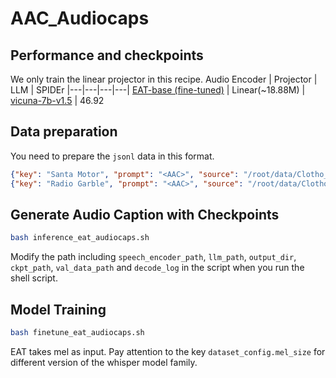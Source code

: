 # AAC_Audiocaps

## Performance and checkpoints
We only train the linear projector in this recipe.
Audio Encoder | Projector | LLM | SPIDEr
|---|---|---|---|
[EAT-base (fine-tuned)](https://drive.google.com/file/d/1aCYiQmoZv_Gh1FxnR-CCWpNAp6DIJzn6/view?usp=sharing) | Linear(~18.88M) | [vicuna-7b-v1.5](https://huggingface.co/lmsys/vicuna-7b-v1.5) | 46.92


## Data preparation
You need to prepare the `jsonl` data in this format.
```json
{"key": "Santa Motor", "prompt": "<AAC>", "source": "/root/data/Clotho_v2/evaluation/Santa Motor.wav", "target": "A machine whines and squeals while rhythmically punching or stamping.", "target_len": 10, "source_len": 10, "text-type": "Transcribe", "audio_language": "english", "text_language": "english", "task-type": "<AAC>"}
{"key": "Radio Garble", "prompt": "<AAC>", "source": "/root/data/Clotho_v2/evaluation/Radio Garble.wav", "target": "A radio dispatcher and an officer are communicating over the radio.", "target_len": 11, "source_len": 11, "text-type": "Transcribe", "audio_language": "english", "text_language": "english", "task-type": "<AAC>"}
```

## Generate Audio Caption with Checkpoints
```bash
bash inference_eat_audiocaps.sh
```
Modify the path including `speech_encoder_path`, `llm_path`, `output_dir`, `ckpt_path`, `val_data_path` and `decode_log` in the script when you run the shell script. 

## Model Training
```bash
bash finetune_eat_audiocaps.sh
```
EAT takes mel as input. Pay attention to the key `dataset_config.mel_size` for different version of the whisper model family. 
